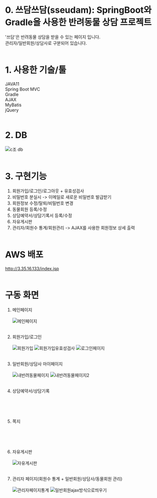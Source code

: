 # 0. 쓰담쓰담(sseudam): SpringBoot와 Gradle을 사용한 반려동물 상담 프로젝트
'쓰담'은 반려동물 상담을 받을 수 있는 페이지 입니다.<br>
관리자/일반회원/상담사로 구분되어 있습니다.
<br><br>

# 1. 사용한 기술/툴
JAVA11<br>
Spring Boot MVC<br>
Gradle<br>
AJAX<br>
MyBatis<br>
jQuery
<br><br>

# 2. DB
![c조 db](https://github.com/KayoonLee/sseudam/assets/121711903/0dbf2506-4296-4e36-9838-e4d23386a823)
<br><br>

# 3. 구현기능
1. 회원가입/로그인/로그아웃 + 유효성검사
2. 비밀번호 분실시 -> 이메일로 새로운 비밀번호 발급받기
3. 회원정보 수정/탈퇴/비밀번호 변경
4. 동물회원 등록/수정
5. 상담예약서/상담기록서 등록/수정
6. 자유게시판
7. 관리자/회원수 통계/회원관리 -> AJAX를 사용한 회원정보 상세 출력
<br><br>

# AWS 배포
http://3.35.16.133/index.jsp
<br><br>

# 구동 화면
1. 메인페이지<br><br>
![메인페이지](https://github.com/KayoonLee/sseudam/assets/121711903/fb35f139-deb2-4cf2-a79f-c70b1b79bac2)
<br><br>

2. 회원가입/로그인<br><br>
![회원가입](https://github.com/KayoonLee/sseudam/assets/121711903/e6c010f0-3915-4df5-b168-4fc2f6ba882a)
![회원가입유효성검사](https://github.com/KayoonLee/sseudam/assets/121711903/37ab7d05-a11c-4f6b-bbb1-8db4ad6826fb)
![로그인페이지](https://github.com/KayoonLee/sseudam/assets/121711903/585c1675-6e92-4389-8028-158e33f732bc)
<br><br>

3. 일반회원/상담사 마이페이지<br><br>
![내반려동물페이지](https://github.com/KayoonLee/sseudam/assets/121711903/25861613-8b5d-435b-a335-d44475286a21)
![내반려동물페이지2](https://github.com/KayoonLee/sseudam/assets/121711903/1e7a2ef2-4952-458f-8c80-7b0b2eb38831)
<br><br>

4. 상담예약서/상담기록<br><br>

<br><br>

5. 쪽지<br><br>

<br><br>

6. 자유게시판<br><br>
![자유게시판](https://github.com/KayoonLee/sseudam/assets/121711903/1b8a74eb-bd6e-4235-a5a7-8a297dc324bd)
<br><br>

7. 관리자 페이지(회원수 통계 + 일반회원/상담사/동물회원 관리)<br><br>
![관리자페이지통계](https://github.com/KayoonLee/sseudam/assets/121711903/8b5540f9-40f8-40df-b58d-d2e867547059)
![일반회원ajax방식으로띄우기](https://github.com/KayoonLee/sseudam/assets/121711903/a257f147-fbff-4bed-a91c-b82ee146e32e)
<br><br>
